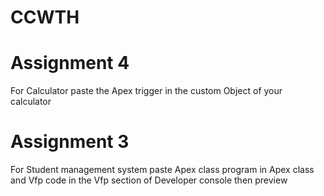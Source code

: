 # CCWTH

# Assignment 4
For Calculator paste the Apex trigger in the custom Object of your calculator 

# Assignment 3
For Student management system paste Apex class program in Apex class and Vfp code in the Vfp section of Developer console then preview  


